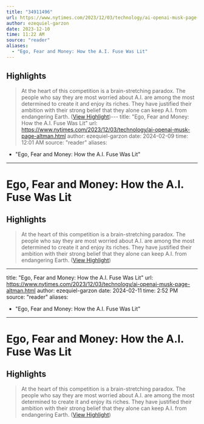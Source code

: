 ```yaml
---
title: "34911496"
url: https://www.nytimes.com/2023/12/03/technology/ai-openai-musk-page-altman.html
author: ezequiel-garzon
date: 2023-12-10
time: 11:22 AM
source: "reader"
aliases:
  - "Ego, Fear and Money: How the A.I. Fuse Was Lit"
---
```

## Highlights
> At the heart of this competition is a brain-stretching paradox. The people who say they are most worried about A.I. are among the most determined to create it and enjoy its riches. They have justified their ambition with their strong belief that they alone can keep A.I. from endangering Earth. ([View Highlight](https://read.readwise.io/read/01hgracrmbpcy82gjbf2dag5mk))---
title: "Ego, Fear and Money: How the A.I. Fuse Was Lit"
url: https://www.nytimes.com/2023/12/03/technology/ai-openai-musk-page-altman.html
author: ezequiel-garzon
date: 2024-02-09
time: 12:01 AM
source: "reader"
aliases:
  - "Ego, Fear and Money: How the A.I. Fuse Was Lit"
---
# Ego, Fear and Money: How the A.I. Fuse Was Lit

## Highlights
> At the heart of this competition is a brain-stretching paradox. The people who say they are most worried about A.I. are among the most determined to create it and enjoy its riches. They have justified their ambition with their strong belief that they alone can keep A.I. from endangering Earth. ([View Highlight](https://read.readwise.io/read/01hgracrmbpcy82gjbf2dag5mk))

---
title: "Ego, Fear and Money: How the A.I. Fuse Was Lit"
url: https://www.nytimes.com/2023/12/03/technology/ai-openai-musk-page-altman.html
author: ezequiel-garzon
date: 2024-02-11
time: 2:52 PM
source: "reader"
aliases:
  - "Ego, Fear and Money: How the A.I. Fuse Was Lit"
---
# Ego, Fear and Money: How the A.I. Fuse Was Lit

## Highlights
> At the heart of this competition is a brain-stretching paradox. The people who say they are most worried about A.I. are among the most determined to create it and enjoy its riches. They have justified their ambition with their strong belief that they alone can keep A.I. from endangering Earth. ([View Highlight](https://read.readwise.io/read/01hgracrmbpcy82gjbf2dag5mk))

